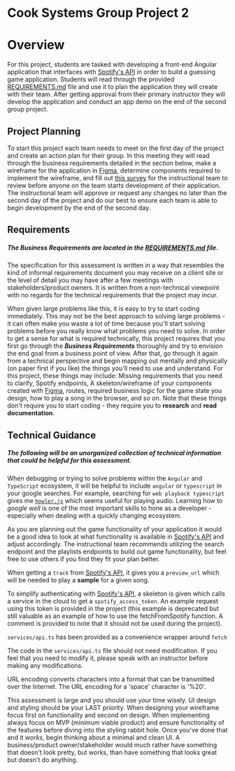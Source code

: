 # Cook Systems Group Project 2

# Overview

For this project, students are tasked with developing a front-end Angular application that interfaces with [Spotify's API](https://developer.spotify.com/documentation/web-api) in order to build a guessing game application. Students will read through the provided [REQUIREMENTS.md](REQUIREMENDS.md) file and use it to plan the application they will create with their team. After getting approval from their primary instructor they will develop the application and conduct an app demo on the end of the second group project.

## Project Planning

To start this project each team needs to meet on the first day of the project and create an action plan for their group. In this meeting they will read through the business requirements detailed in the section below, make a wireframe for the application in [Figma](https://www.figma.com/), determine components required to implement the wireframe, and fill out [this survey](https://forms.office.com/r/mqQyHDC5Bm) for the instructional team to review before anyone on the team starts development of their application. The instructional team will approve or request any changes no later than the second day of the project and do our best to ensure each team is able to begin development by the end of the second day.

## Requirements

##### The _Business Requirements_ are located in the [REQUIREMENTS.md](REQUIREMENTS.md) file.

The specification for this assessment is written in a way that resembles the kind of informal requirements document you may receive on a client site or the level of detail you may have after a few meetings with stakeholders/product owners. It is written from a non-technical viewpoint with no regards for the technical requirements that the project may incur.

When given large problems like this, it is easy to try to start coding immediately. This may not be the best approach to solving large problems - it can often make you waste a lot of time because you'll start solving problems before you really know what problems you need to solve. In order to get a sense for what is required technically, this project requires that you first go through the **_Business Requirements_** thoroughly and try to envision the end goal from a business point of view. After that, go through it again from a technical perspective and begin mapping out mentally and physically (on paper first if you like) the things you'll need to use and understand. For this project, these things may include: Missing requirements that you need to clarify, Spotify endpoints, A skeleton/wireframe of your components created with [Figma](https://www.figma.com/), routes, required business logic for the game state you design, how to play a song in the browser, and so on. Note that these things don't require you to start coding - they require you to **research** and **read documentation**.

## Technical Guidance

##### The following will be an unorganized collection of technical information that could be helpful for this assessment.

When debugging or trying to solve problems within the `Angular` and `TypeScript` ecosystem, it will be helpful to include `angular` or `typescript` in your google searches. For example, searching for `web playback typescript` gives me [`howler.js`](https://howlerjs.com/) which seems useful for playing audio. Learning how to _google well_ is one of the most important skills to hone as a developer - especially when dealing with a quickly changing ecosystem.

As you are planning out the game functionality of your application it would be a good idea to look at what functionality is available in [Spotify's API](https://developer.spotify.com/documentation/web-api) and adjust accordingly. The instructional team recommends utilizing the search endpoint and the playlists endpoints to build out game functionality, but feel free to use others if you find they fit your plan better.

When getting a `track` from [Spotify's API](https://developer.spotify.com/documentation/web-api), it gives you a `preview_url` which will be needed to play a **sample** for a given song.

To simplify authenticating with [Spotify's API](https://developer.spotify.com/documentation/web-api), a skeleton is given which calls a service in the cloud to get a `spotify_access_token`. An example request using this token is provided in the project (this example is deprecated but still valuable as an example of how to use the fetchFromSpotify function. A comment is provided to note that it should not be used during the project).

`services/api.ts` has been provided as a convenience wrapper around `fetch`

The code in the `services/api.ts` file should not need modification. If you feel that you need to modify it, please speak with an instructor before making any modifications.

URL encoding converts characters into a format that can be transmitted over the Internet. The URL encoding for a 'space' character is '%20'.

This assessment is large and you should use your time wisely. UI design and styling should be your LAST priority. When designing your wireframe focus first on functionality and second on design. When implementing always focus on MVP (minimum viable product) and ensure functionality of the features before diving into the styling rabbit hole. Once you've done that and it _works_, begin thinking about a minimal and clean UI. A business/product owner/stakeholder would much rather have something that doesn't look pretty, but works, than have something that looks great but doesn't do anything.
